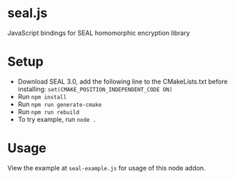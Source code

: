 # seal.js
JavaScript bindings for SEAL homomorphic encryption library

# Setup
- Download SEAL 3.0, add the following line to the CMakeLists.txt before installing: `set(CMAKE_POSITION_INDEPENDENT_CODE ON)`
- Run `npm install`
- Run `npm run generate-cmake`
- Run `npm run rebuild`
- To try example, run `node .`

# Usage
View the example at `seal-example.js` for usage of this node addon.

